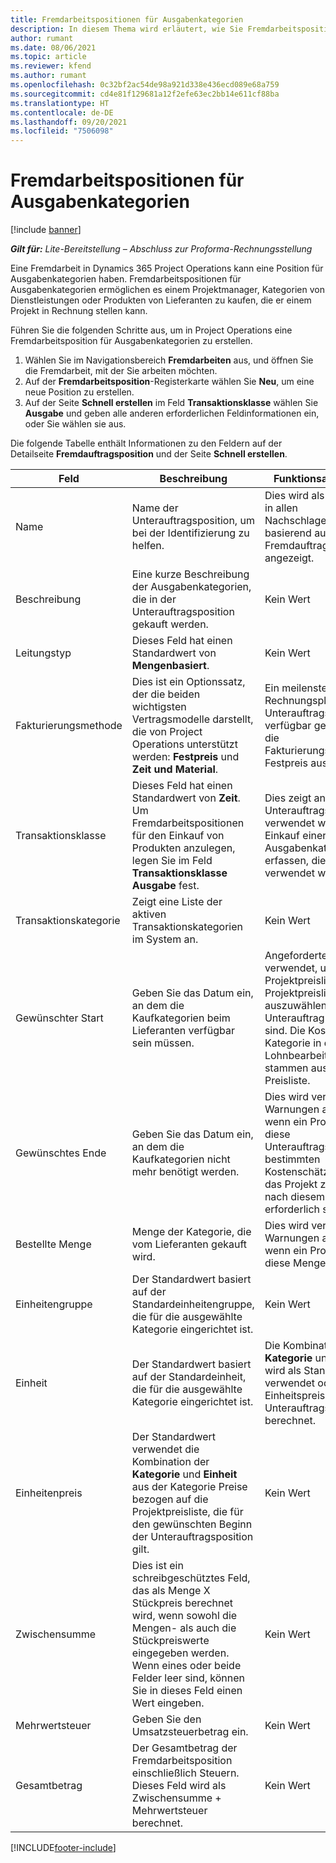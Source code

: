 ```yaml
---
title: Fremdarbeitspositionen für Ausgabenkategorien
description: In diesem Thema wird erläutert, wie Sie Fremdarbeitspositionen für Ausgaben aufzeichnen und die Felder verwenden, um den Zeiteinkauf von Lieferanten zu erfassen.
author: rumant
ms.date: 08/06/2021
ms.topic: article
ms.reviewer: kfend
ms.author: rumant
ms.openlocfilehash: 0c32bf2ac54de98a921d338e436ecd089e68a759
ms.sourcegitcommit: cd4e81f129681a12f2efe63ec2bb14e611cf88ba
ms.translationtype: HT
ms.contentlocale: de-DE
ms.lasthandoff: 09/20/2021
ms.locfileid: "7506098"
---
```

#  <a name="subcontract-lines-for-expense-categories"></a>Fremdarbeitspositionen für Ausgabenkategorien

[!include [banner](../../includes/dataverse-preview.md)]

_**Gilt für:** Lite-Bereitstellung – Abschluss zur Proforma-Rechnungsstellung_

Eine Fremdarbeit in Dynamics 365 Project Operations kann eine Position für Ausgabenkategorien haben. Fremdarbeitspositionen für Ausgabenkategorien ermöglichen es einem Projektmanager, Kategorien von Dienstleistungen oder Produkten von Lieferanten zu kaufen, die er einem Projekt in Rechnung stellen kann.

Führen Sie die folgenden Schritte aus, um in Project Operations eine Fremdarbeitsposition für Ausgabenkategorien zu erstellen.

1. Wählen Sie im Navigationsbereich **Fremdarbeiten** aus, und öffnen Sie die Fremdarbeit, mit der Sie arbeiten möchten.
2. Auf der **Fremdarbeitsposition**-Registerkarte wählen Sie **Neu**, um eine neue Position zu erstellen.
3. Auf der Seite **Schnell erstellen** im Feld **Transaktionsklasse** wählen Sie **Ausgabe** und geben alle anderen erforderlichen Feldinformationen ein, oder Sie wählen sie aus.

Die folgende Tabelle enthält Informationen zu den Feldern auf der Detailseite **Fremdauftragsposition** und der Seite **Schnell erstellen**.

| **Feld** | **Beschreibung** | **Funktionsauswirkung** |
| --- | --- | --- |
| Name | Name der Unterauftragsposition, um bei der Identifizierung zu helfen. | Dies wird als erste Spalte in allen Nachschlagevorgängen basierend auf Fremdauftragspositionen angezeigt. |
| Beschreibung | Eine kurze Beschreibung der Ausgabenkategorien, die in der Unterauftragsposition gekauft werden. | Kein Wert |
|Leitungstyp | Dieses Feld hat einen Standardwert von **Mengenbasiert**. |Kein Wert |
| Fakturierungsmethode | Dies ist ein Optionssatz, der die beiden wichtigsten Vertragsmodelle darstellt, die von Project Operations unterstützt werden: **Festpreis** und **Zeit und Material**. | Ein meilensteinbasierter Rechnungsplan wird für Unterauftragspositionen verfügbar gemacht, wenn die Fakturierungsmethode Festpreis ausgewählt ist. |
| Transaktionsklasse | Dieses Feld hat einen Standardwert von **Zeit**. Um Fremdarbeitspositionen für den Einkauf von Produkten anzulegen, legen Sie im Feld **Transaktionsklasse** **Ausgabe** fest.  | Dies zeigt an, dass die Unterauftragsposition verwendet wird, um den Einkauf einer Ausgabenkategorie zu erfassen, die für Projekte verwendet werden soll. |
| Transaktionskategorie | Zeigt eine Liste der aktiven Transaktionskategorien im System an. |Kein Wert |
| Gewünschter Start | Geben Sie das Datum ein, an dem die Kaufkategorien beim Lieferanten verfügbar sein müssen. | Angeforderter Start wird verwendet, um eine Projektpreisliste aus den Projektpreislisten auszuwählen, die dem Unterauftrag beigefügt sind. Die Kosten der Kategorie in der Lohnbearbeitungsposition stammen aus dieser Preisliste. |
| Gewünschtes Ende | Geben Sie das Datum ein, an dem die Kaufkategorien nicht mehr benötigt werden. | Dies wird verwendet, um Warnungen anzuzeigen, wenn ein Projektmanager diese Unterauftragsposition bestimmten Kostenschätzungen für das Projekt zuordnet, die nach diesem Datum erforderlich sind. |
| Bestellte Menge | Menge der Kategorie, die vom Lieferanten gekauft wird. | Dies wird verwendet, um Warnungen anzuzeigen, wenn ein Projektmanager diese Menge überzieht.|
| Einheitengruppe | Der Standardwert basiert auf der Standardeinheitengruppe, die für die ausgewählte Kategorie eingerichtet ist. |Kein Wert |
| Einheit | Der Standardwert basiert auf der Standardeinheit, die für die ausgewählte Kategorie eingerichtet ist.  | Die Kombination von **Kategorie** und **Einheit** wird als Standardwert verwendet oder für den Einheitspreis für die Unterauftragsposition berechnet.  |
| Einheitenpreis | Der Standardwert verwendet die Kombination der **Kategorie** und **Einheit** aus der Kategorie Preise bezogen auf die Projektpreisliste, die für den gewünschten Beginn der Unterauftragsposition gilt. |Kein Wert |
| Zwischensumme | Dies ist ein schreibgeschütztes Feld, das als Menge X Stückpreis berechnet wird, wenn sowohl die Mengen- als auch die Stückpreiswerte eingegeben werden. Wenn eines oder beide Felder leer sind, können Sie in dieses Feld einen Wert eingeben. |Kein Wert |
| Mehrwertsteuer | Geben Sie den Umsatzsteuerbetrag ein. |Kein Wert |
| Gesamtbetrag | Der Gesamtbetrag der Fremdarbeitsposition einschließlich Steuern. Dieses Feld wird als Zwischensumme + Mehrwertsteuer berechnet. |Kein Wert |


[!INCLUDE[footer-include](../../includes/footer-banner.md)]
